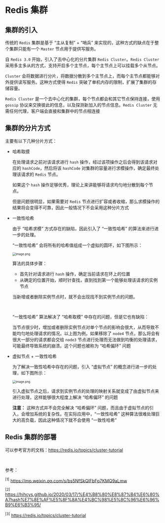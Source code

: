 # Redis 集群

## 集群的引入

传统的 `Redis` 集群是基于 “主从复制” + “哨兵” 来实现的，这种方式的缺点在于整个集群只能有一个 `Master` 节点用于提供写服务。

自 `Redis 3.0` 开始，引入了去中心化的分片集群 `Redis Cluster`。`Redis Cluster` 采用多主多从的方式，支持开启多个主节点，每个主节点上可以挂载多个从节点。

`Cluster` 会将数据进行分片，将数据分散到多个主节点上，而每个主节点都能够对外提供读写服务。这种方式使得 `Redis` 突破了单机内存的限制，扩展了集群的存储容量。

`Redis Cluster` 是一个去中心化的集群，每个节点都会和其它节点保持连接，使用 `gossip` 协议来交换彼此的信息，以及探测新加入的节点信息。`Redis Cluster` 无需任何代理，客户端会直接和集群中的节点相连接



## 集群的分片方式

主要有以下几种分片方式：

- 哈希取摸

    在处理请求之前对该请求进行 `hash` 操作，经过该项操作之后会得到该请求对应的 `hashCode`，然后将该 `hashCode` 对集群的容量进行求模操作，确定最终处理该请求的 `Redis` 节点。

    如果这个 `hash` 操作足够优秀，理论上来讲能够将请求均匀地分散到每个节点。

    但是问题很明显，如果需要对 `Redis` 节点进行扩容或者收缩，那么求模操作的结果将会变得不可靠，因此一般情况下不会采用这种分片方式

- 一致性哈希

    由于 “哈希求模” 方式存在的缺陷，因此引入了 “一致性哈希” 的算法来进行进一步的处理。

    “一致性哈希” 会将所有的哈希值组成一个虚拟的圆环，如下图所示：

    <img src="https://s2.loli.net/2022/02/26/pnHzxe9DJiOPdfw.png" alt="image.png" style="zoom:67%;" />

    算法的具体步骤：

    - 首先针对请求进行 `hash` 操作，确定当前请求在环上的位置
    - 从确定的位置开始，顺时针查找，直到找到第一个能够处理该请求的实例节点

    当新增或者删除实例节点时，就不会出现找不到实例节点的问题。

    <br />

    “一致性哈希” 算法解决了 “哈希取模” 中存在的问题，但是它也有缺陷：

    当节点很少时，增加或者删除实例节点对单个节点的影响会很大，从而导致不能均匀地处理请求的情况。以上图为例，如果移除了 `node4` 节点，那么将会有很大一部分的请求都会交给 `node3` 节点进行处理而无法做到均衡的处理请求，可能最终导致系统的崩溃。这个问题也被称为 “哈希偏环” 问题

- 虚拟节点 + 一致性哈希

    为了解决一致性哈希中存在的问题，引入 “虚拟节点” 的概念进行进一步的处理，如下图所示：

    <img src="https://s2.loli.net/2022/02/26/SZWB73X4avcxtlK.png" alt="image.png" style="zoom:67%;" />

    引入虚拟节点之后，请求到实例节点的处理的映射关系就变成了由虚拟节点来进行处理，这样能够很大程度上解决 “哈希偏环” 的问题

    **注意：** 这种方式并不会完全解决 “哈希偏环” 问题，而且由于虚拟节点的引入，会增加系统的复杂性。在实际应用中，“一致性哈希” 这种算法很难处理巨大的高负载，因此这种情况下就不会使用 “一致性哈希”

## Redis 集群的部署

可以参考官方的文档：https://redis.io/topics/cluster-tutorial

<br />

参考：

<sup>[1]</sup> https://mp.weixin.qq.com/s/bs5NfSkQlFbFp7KMQ9aLmw

<sup>[2]</sup> https://hihcys.github.io/2020/03/17/%E4%B8%80%E8%87%B4%E6%80%A7hash%E7%8E%AF%E5%8F%8A%E4%BC%98%E5%8C%96%E6%96%B9%E6%B3%95/

<sup>[3]</sup> https://redis.io/topics/cluster-tutorial